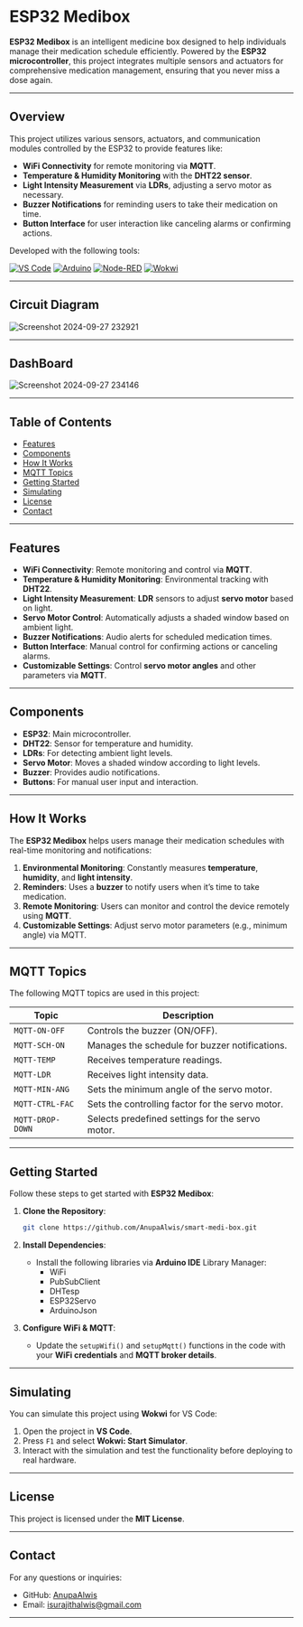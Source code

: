 # ESP32 Medibox 

**ESP32 Medibox** is an intelligent medicine box designed to help individuals manage their medication schedule efficiently. Powered by the **ESP32 microcontroller**, this project integrates multiple sensors and actuators for comprehensive medication management, ensuring that you never miss a dose again.

---

## Overview

This project utilizes various sensors, actuators, and communication modules controlled by the ESP32 to provide features like:

- **WiFi Connectivity** for remote monitoring via **MQTT**.
- **Temperature & Humidity Monitoring** with the **DHT22 sensor**.
- **Light Intensity Measurement** via **LDRs**, adjusting a servo motor as necessary.
- **Buzzer Notifications** for reminding users to take their medication on time.
- **Button Interface** for user interaction like canceling alarms or confirming actions.

Developed with the following tools:

[![VS Code](https://img.shields.io/badge/Editor-VS%20Code-blue.svg)](https://code.visualstudio.com/)
[![Arduino](https://img.shields.io/badge/Platform-Arduino-blue.svg)](https://www.arduino.cc/)
[![Node-RED](https://img.shields.io/badge/Tool-Node--RED-red.svg)](https://nodered.org/)
[![Wokwi](https://img.shields.io/badge/Simulation-Wokwi-green.svg)](https://wokwi.com/)

---


## Circuit Diagram

![Screenshot 2024-09-27 232921](https://github.com/user-attachments/assets/aa21ed51-3454-45a1-acfe-1733a0d69fda)


---

## DashBoard

![Screenshot 2024-09-27 234146](https://github.com/user-attachments/assets/1b74c568-cb0b-419a-8ddf-2d911265947c)

---

## Table of Contents

- [Features](#features)
- [Components](#components)
- [How It Works](#how-it-works)
- [MQTT Topics](#mqtt-topics)
- [Getting Started](#getting-started)
- [Simulating](#simulating)
- [License](#license)
- [Contact](#contact)

---

## Features

- **WiFi Connectivity**: Remote monitoring and control via **MQTT**.
- **Temperature & Humidity Monitoring**: Environmental tracking with **DHT22**.
- **Light Intensity Measurement**: **LDR** sensors to adjust **servo motor** based on light.
- **Servo Motor Control**: Automatically adjusts a shaded window based on ambient light.
- **Buzzer Notifications**: Audio alerts for scheduled medication times.
- **Button Interface**: Manual control for confirming actions or canceling alarms.
- **Customizable Settings**: Control **servo motor angles** and other parameters via **MQTT**.

---

## Components

- **ESP32**: Main microcontroller.
- **DHT22**: Sensor for temperature and humidity.
- **LDRs**: For detecting ambient light levels.
- **Servo Motor**: Moves a shaded window according to light levels.
- **Buzzer**: Provides audio notifications.
- **Buttons**: For manual user input and interaction.

---

## How It Works

The **ESP32 Medibox** helps users manage their medication schedules with real-time monitoring and notifications:

1. **Environmental Monitoring**: Constantly measures **temperature**, **humidity**, and **light intensity**.
2. **Reminders**: Uses a **buzzer** to notify users when it’s time to take medication.
3. **Remote Monitoring**: Users can monitor and control the device remotely using **MQTT**.
4. **Customizable Settings**: Adjust servo motor parameters (e.g., minimum angle) via MQTT.

---

## MQTT Topics

The following MQTT topics are used in this project:

| Topic            | Description                                         |
|------------------|-----------------------------------------------------|
| `MQTT-ON-OFF`    | Controls the buzzer (ON/OFF).                       |
| `MQTT-SCH-ON`    | Manages the schedule for buzzer notifications.      |
| `MQTT-TEMP`      | Receives temperature readings.                      |
| `MQTT-LDR`       | Receives light intensity data.                      |
| `MQTT-MIN-ANG`   | Sets the minimum angle of the servo motor.          |
| `MQTT-CTRL-FAC`  | Sets the controlling factor for the servo motor.    |
| `MQTT-DROP-DOWN` | Selects predefined settings for the servo motor.    |

---

## Getting Started

Follow these steps to get started with **ESP32 Medibox**:

1. **Clone the Repository**:
    ```bash
    git clone https://github.com/AnupaAlwis/smart-medi-box.git
    ```

2. **Install Dependencies**:
    - Install the following libraries via **Arduino IDE** Library Manager:
      - WiFi
      - PubSubClient
      - DHTesp
      - ESP32Servo
      - ArduinoJson

3. **Configure WiFi & MQTT**:
    - Update the `setupWifi()` and `setupMqtt()` functions in the code with your **WiFi credentials** and **MQTT broker details**.

---

## Simulating

You can simulate this project using **Wokwi** for VS Code:

1. Open the project in **VS Code**.
2. Press `F1` and select **Wokwi: Start Simulator**.
3. Interact with the simulation and test the functionality before deploying to real hardware.

---

## License

This project is licensed under the **MIT License**.

---

## Contact

For any questions or inquiries:

- GitHub: [AnupaAlwis](https://github.com/AnupaAlwis)
- Email: isurajithalwis@gmail.com

---


